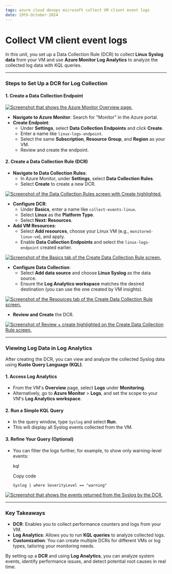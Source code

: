 ```yaml
---
tags: azure cloud devops microsoft collect VM client event logs
date: 19th-October-2024
---
```


# Collect VM client event logs

In this unit, you set up a Data Collection Rule (DCR) to collect **Linux Syslog data** from your VM and use **Azure Monitor Log Analytics** to analyze the collected log data with KQL queries.

---

### Steps to Set Up a DCR for Log Collection

#### 1. **Create a Data Collection Endpoint**

[![Screenshot that shows the Azure Monitor Overview page.](https://learn.microsoft.com/en-us/training/modules/monitor-azure-vm-using-diagnostic-data/media/monitor-overview.png)](https://learn.microsoft.com/en-us/training/modules/monitor-azure-vm-using-diagnostic-data/media/monitor-overview.png#lightbox)

- **Navigate to Azure Monitor**: Search for "Monitor" in the Azure portal.
- **Create Endpoint**:
    - Under **Settings**, select **Data Collection Endpoints** and click **Create**.
    - Enter a name like `linux-logs-endpoint`.
    - Select the same **Subscription**, **Resource Group**, and **Region** as your VM.
    - Review and create the endpoint.

#### 2. **Create a Data Collection Rule (DCR)**

- **Navigate to Data Collection Rules**:
    - In Azure Monitor, under **Settings**, select **Data Collection Rules**.
    - Select **Create** to create a new DCR.

[![Screenshot of the Data Collection Rules screen with Create highlighted.](https://learn.microsoft.com/en-us/training/modules/monitor-azure-vm-using-diagnostic-data/media/dcr-create.png)](https://learn.microsoft.com/en-us/training/modules/monitor-azure-vm-using-diagnostic-data/media/dcr-create.png#lightbox)

- **Configure DCR**:
    - Under **Basics**, enter a name like `collect-events-linux`.
    - Select **Linux** as the **Platform Type**.
    - Select **Next: Resources**.
- **Add VM Resources**:
    - Select **Add resources**, choose your Linux VM (e.g., `monitored-linux-vm`), and apply.
    - Enable **Data Collection Endpoints** and select the `linux-logs-endpoint` created earlier.

[![Screenshot of the Basics tab of the Create Data Collection Rule screen.](https://learn.microsoft.com/en-us/training/modules/monitor-azure-vm-using-diagnostic-data/media/create-dcr-basics.png)](https://learn.microsoft.com/en-us/training/modules/monitor-azure-vm-using-diagnostic-data/media/create-dcr-basics.png#lightbox)

- **Configure Data Collection**:
    - Select **Add data source** and choose **Linux Syslog** as the data source.
    - Ensure the **Log Analytics workspace** matches the desired destination (you can use the one created by VM insights).

[![Screenshot of the Resources tab of the Create Data Collection Rule screen.](https://learn.microsoft.com/en-us/training/modules/monitor-azure-vm-using-diagnostic-data/media/create-dcr-resources.png)](https://learn.microsoft.com/en-us/training/modules/monitor-azure-vm-using-diagnostic-data/media/create-dcr-resources.png#lightbox)

- **Review and Create** the DCR.

[![Screenshot of Review + create highlighted on the Create Data Collection Rule screen.](https://learn.microsoft.com/en-us/training/modules/monitor-azure-vm-using-diagnostic-data/media/create-dcr-finish.png)](https://learn.microsoft.com/en-us/training/modules/monitor-azure-vm-using-diagnostic-data/media/create-dcr-finish.png#lightbox)

---

### Viewing Log Data in Log Analytics

After creating the DCR, you can view and analyze the collected Syslog data using **Kusto Query Language (KQL)**.

#### 1. **Access Log Analytics**

- From the VM's **Overview** page, select **Logs** under **Monitoring**.
- Alternatively, go to **Azure Monitor** > **Logs**, and set the scope to your VM's **Log Analytics workspace**.

#### 2. **Run a Simple KQL Query**

- In the query window, type `Syslog` and select **Run**.
- This will display all Syslog events collected from the VM.

#### 3. **Refine Your Query** (Optional)

- You can filter the logs further, for example, to show only warning-level events:
    
    kql
    
    Copy code
    
    `Syslog | where SeverityLevel == "warning"`
    

[![Screenshot that shows the events returned from the Syslog by the DCR.](https://learn.microsoft.com/en-us/training/modules/monitor-azure-vm-using-diagnostic-data/media/dcr-log.png)](https://learn.microsoft.com/en-us/training/modules/monitor-azure-vm-using-diagnostic-data/media/dcr-log.png#lightbox)

---

### Key Takeaways

- **DCR**: Enables you to collect performance counters and logs from your VM.
- **Log Analytics**: Allows you to run **KQL queries** to analyze collected logs.
- **Customization**: You can create multiple DCRs for different VMs or log types, tailoring your monitoring needs.

By setting up a **DCR** and using **Log Analytics**, you can analyze system events, identify performance issues, and detect potential root causes in real time.